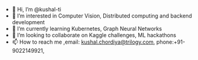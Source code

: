 - 👋 Hi, I’m @kushal-ti
- 👀 I’m interested in Computer Vision, Distributed computing and backend development
- 🌱 I’m currently learning Kubernetes, Graph Neural Networks
- 💞️ I’m looking to collaborate on Kaggle challenges, ML hackathons
- 📫 How to reach me ,email: kushal.chordiya@trilogy.com, phone:+91-9022149921, 

<!---
kushal-ti/kushal-ti is a ✨ special ✨ repository because its `README.md` (this file) appears on your GitHub profile.
You can click the Preview link to take a look at your changes.
--->
